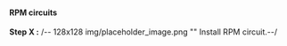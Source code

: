 #### RPM circuits ####
**Step X :**
/-- 128x128 img/placeholder_image.png "" Install RPM circuit.--/
